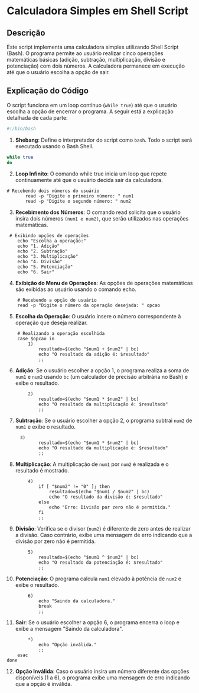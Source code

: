 # Calculadora Simples em Shell Script

## Descrição
Este script implementa uma calculadora simples utilizando Shell Script (Bash). O programa permite ao usuário realizar cinco operações matemáticas básicas (adição, subtração, multiplicação, divisão e potenciação) com dois números. A calculadora permanece em execução até que o usuário escolha a opção de sair.

## Explicação do Código

O script funciona em um loop contínuo (`while true`) até que o usuário escolha a opção de encerrar o programa. A seguir está a explicação detalhada de cada parte:

```bash
#!/bin/bash
```

1. **Shebang**: Define o interpretador do script como `bash`. Todo o script será executado usando o Bash Shell.
```bash
while true
do
```

2. **Loop Infinito**: O comando while true inicia um loop que repete continuamente até que o usuário decida sair da calculadora.
```
# Recebendo dois números do usuário
       read -p "Digite o primeiro número: " num1
       read -p "Digite o segundo número: " num2
```
3. **Recebimento dos Números**: O comando read solicita que o usuário insira dois números `(num1 e num2)`, que serão utilizados nas operações matemáticas.
```
 # Exibindo opções de operações
    echo "Escolha a operação:"
    echo "1. Adição"
    echo "2. Subtração"
    echo "3. Multiplicação"
    echo "4. Divisão"
    echo "5. Potenciação"
    echo "6. Sair"
```

4. **Exibição do Menu de Operações**: As opções de operações matemáticas são exibidas ao usuário usando o comando echo.
```
    # Recebendo a opção do usuário
    read -p "Digite o número da operação desejada: " opcao
```
5. **Escolha da Operação**: O usuário insere o número correspondente à operação que deseja realizar.
```
    # Realizando a operação escolhida
    case $opcao in
        1)
            resultado=$(echo "$num1 + $num2" | bc)
            echo "O resultado da adição é: $resultado"
            ;;

```
6. **Adição**: Se o usuário escolher a opção 1, o programa realiza a soma de `num1` e `num2` usando `bc` (um calculador de precisão arbitrária no Bash) e exibe o resultado.
```
        2)
            resultado=$(echo "$num1 * $num2" | bc)
            echo "O resultado da multiplicação é: $resultado"
            ;;

```
7. **Subtração**: Se o usuário escolher a opção 2, o programa subtrai `num2` de `num1` e exibe o resultado.
```
     3)
            resultado=$(echo "$num1 * $num2" | bc)
            echo "O resultado da multiplicação é: $resultado"
            ;;
```
8. **Multiplicação**: A multiplicação de `num1` por `num2` é realizada e o resultado é mostrado.
```
        4)
            if [ "$num2" != "0" ]; then
                resultado=$(echo "$num1 / $num2" | bc)
                echo "O resultado da divisão é: $resultado"
            else
                echo "Erro: Divisão por zero não é permitida."
            fi
            ;;

```
9. **Divisão**: Verifica se o divisor (`num2`) é diferente de zero antes de realizar a divisão. Caso contrário, exibe uma mensagem de erro indicando que a divisão por zero não é permitida.
```
        5)
            resultado=$(echo "$num1 ^ $num2" | bc)
            echo "O resultado da potenciação é: $resultado"
            ;;

```
10. **Potenciação**: O programa calcula `num1` elevado à potência de `num2` e exibe o resultado.
```
        6)
            echo "Saindo da calculadora."
            break
            ;;

```

11. **Sair**: Se o usuário escolher a opção 6, o programa encerra o loop e exibe a mensagem "Saindo da calculadora".
```
        *)
            echo "Opção inválida."
            ;;
    esac
done
```

12. **Opção Inválida**: Caso o usuário insira um número diferente das opções disponíveis (1 a 6), o programa exibe uma mensagem de erro indicando que a opção é inválida.
